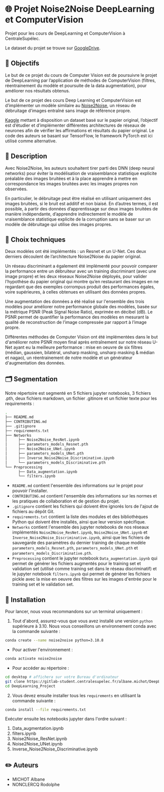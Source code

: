 # :globe_with_meridians: Projet Noise2Noise DeepLearning et ComputerVision
Projet pour les cours de DeepLearning et ComputerVision à CentraleSupélec.

Le dataset du projet se trouve sur [GoogleDrive](https://drive.google.com/drive/folders/1ibHySGXsBqP30s7mwOPyFWa1eA8NYo2J?usp=sharing).

## 🎯 Objectifs
Le but de ce projet du cours de Computer Vision est de poursuivre le projet de DeepLearning par l’application de méthodes de ComputerVision (filtres, réentrainement du modèle et poursuite de la data augmentation), pour améliorer nos résultats obtenus.  

Le but de ce projet des cours Deep Learning et ComputerVision est d’implémenter un modèle similaire au [Noise2Noise](https://arxiv.org/pdf/1803.04189.pdf), un réseau de débruitage d’images entraîné sans image de référence propre.   

[Kaggle](https://www.kaggle.com/datasets/mehrdadkianiosh/noisy-images?resource=download) mettant à disposition un dataset basé sur le papier original, l’objectif est d’étudier et d’implémenter différentes architectures de réseaux de neurones afin de vérifier les affirmations et résultats du papier original. Le code des auteurs se basant sur TensorFlow, le framework PyTorch est ici utilisé comme alternative.

## :page_facing_up: Description
Avec Noise2Noise, les auteurs souhaitent tirer parti des DNN (deep neural networks) pour éviter la modélisation de vraisemblance statistique explicite préalable des images bruitées et à la place apprendre à mettre en correspondance les images bruitées avec les images propres non observées. 

En particulier, le débruitage peut être réalisé en utilisant uniquement des images bruitées, si le bruit est additif et non biaisé. En d’autres termes, il est possible, à partir des données d’apprentissage sur deux images bruitées de manière indépendante, d’apprendre indirectement le modèle de vraisemblance statistique explicite de la corruption sans se baser sur un modèle de débruitage qui utilise des images propres.

## 🤔 Choix techniques
Deux modèles ont été implémentés : un Resnet et un U-Net. Ces deux derniers découlent de l’architecture Noise2Noise du papier original. 

Un réseau discriminant a également été implémenté pour pouvoir comparer la performance entre un débruiteur avec un training discriminant (avec une image propre) et les deux réseaux Noise2Noise déployés, pour valider l'hypothèse du papier original qui montre qu’en restaurant des images en ne regardant que des exemples corrompus produit des performances égales, voire supérieures, à celles obtenues en utilisant des données propres. 

Une augmentation des données a été réalisé sur l'ensemble des trois modèles pour améliorer notre performance globale des modèles, basée sur la métrique PSNR (Peak Signal Noise Ratio), exprimée en décibel (dB). Le PSNR permet de quantifier la performance des modèles en mesurant la qualité de reconstruction de l’image compressée par rapport à l’image propre.

Différentes méthodes de Computer Vision ont été implémentées dans le but d'améliorer notre PSNR moyen final après entraînement sur notre réseau U-Net ayant eu la meilleure performance : mise en oeuvre de six filtres (médian, gaussien, bilatéral, unsharp masking, unsharp masking & médian et nagao), un réentrainement de notre modèle et un générateur d'augmentation des données.

## :card_index_dividers: Segmentation
Notre répertoire est segmenté en 5 fichiers jupyter notebooks, 3 fichiers .pth, deux fichiers markdown, un fichier .gitinore et un fichier texte pour les requirements :

```bash 
.
├── README.md
├── CONTRIBUTING.md
├── .gitignore
├── requirements.txt 
├── Networks
│     ├── Noise2Noise_ResNet.ipynb
│     ├── parameters_models_Resnet.pth
│     ├── Noise2Noise_UNet.ipynb
│     ├── parameters_models_UNet.pth
│     ├── Inverse_Noise2Noise_Discriminative.ipynb
│     └── parameters_models_Discriminative.pth
└── Preprocessing
      ├── Data_augmentation.ipynb
      └── filters.ipynb


```

- ``README.md`` contient l'ensemble des informations sur le projet pour pouvoir l'installer.
- ``CONTRIBUTING.md`` contient l'ensemble des informations sur les normes et les pratiques de collaboration et de gestion du projet.
- ``.gitignore`` contient les fichiers qui doivent être ignorés lors de l'ajout de fichiers au dépôt Git.
- ``requirements.txt`` contient la liste des modules et des bibliothèques Python qui doivent être installés, ainsi que leur version spécifique.
- ``Networks`` contient l'ensemble des jupyter notebooks de nos réseaux implémentés ``Noise2Noise_ResNet.ipynb``, ``Noise2Noise_UNet.ipynb`` et ``Inverse_Noise2Noise_Discriminative.ipynb``, ainsi que les fichiers de sauvegarde des paramètres du dernier training de chaque modèle ``parameters_models_Resnet.pth``, ``parameters_models_UNet.pth`` et ``parameters_models_Discriminative.pth``.
- ``Preprocessing`` contient le jupyter notebook ``Data_augmentation.ipynb`` qui permet de générer les fichiers augmentés pour le training set et validation set (utilisé comme training set dans le réseau discriminatif) et le jupyter notebook ``filters.ipynb`` qui permet de générer les fichiers pickle avec la mise en oeuvre des filtres sur les images d'entrée pour le training set et le validation set.

## :wrench: Installation
Pour lancer, nous vous recommandons sur un terminal uniquement :

1. Tout d'abord, assurez-vous que vous avez installé une version `python` supérieure à 3.10. Nous vous conseillons un environnement conda avec la commande suivante : 
```bash
conda create --name noise2noise python=3.10.8
```
- Pour activer l'environnement :
```bash
conda activate noise2noise
```
- Pour accéder au répertoire : 
```bash
cd desktop # affichera sur votre Bureau d'ordinateur 
git clone https://gitlab-student.centralesupelec.fr/albane.michot/DeepLearning_Project.git
cd DeepLearning_Project
```

2. Vous devez ensuite installer tous les `requirements` en utilisant la commande suivante :
```bash
conda install --file requirements.txt
```

Exécuter ensuite les notebooks jupyter dans l'ordre suivant : 

1. Data_augmentation.ipynb 
2. filters.ipynb
3. Noise2Noise_ResNet.ipynb
4. Noise2Noise_UNet.ipynb
5. Inverse_Noise2Noise_Discriminative.ipynb

## :pencil2: Auteurs
- MICHOT Albane
- NONCLERCQ Rodolphe



